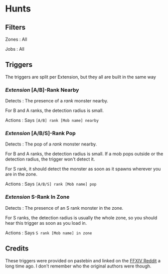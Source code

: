 # Hunts

## Filters

Zones : All

Jobs : All

## Triggers

The triggers are split per Extension, but they all are built in the same way

### *Extension* [A/B]-Rank Nearby

Detects : The presence of a *rank* monster nearby.

For B and A ranks, the detection radius is small.

Actions : Says `[A/B] rank [Mob name] nearby`

### *Extension* [A/B/S]-Rank Pop

Detects : The pop of a *rank* monster nearby.

For B and A ranks, the detection radius is small. If a mob pops outside or the detection radius, the trigger won't detect it.

For S rank, it should detect the monster as soon as it spawns wherever you are in the zone.

Actions : Says `[A/B/S] rank [Mob name] pop`

### *Extension* S-Rank In Zone

Detects : The presence of an S rank monster in the zone.

For S ranks, the detection radius is usually the whole zone, so you should hear this trigger as soon as you load in.

Actions : Says `S rank [Mob name] in zone`

## Credits

These triggers were provided on pastebin and linked on the [FFXIV Reddit](http://www.reddit.com/r/ffxiv/) a long time ago. I don't remember who the original authors were though.
